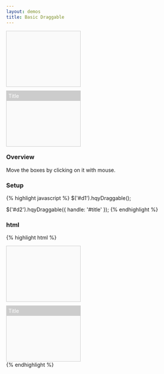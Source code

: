 ```yaml
---
layout: demos
title: Basic Draggable
---
```

<div style="height: 310px;">
	<div id="d1" style="width:200px;height:150px;background:#fafafa;border:1px solid #ccc"></div>
	<div id="d2" data-options="handle:'#title'" style="width:200px;height:150px;background:#fafafa;border:1px solid #ccc;margin-top:10px">
		<div id="title" style="padding:5px;background:#ccc;color:#fff">Title</div>
	</div>
</div>

<script type="text/javascript">
$('#d1').hqyDraggable();

$('#d2').hqyDraggable({
	handle: '#title'
});
</script>


### Overview

Move the boxes by clicking on it with mouse.

### Setup

{% highlight javascript %}
$('#d1').hqyDraggable();

$('#d2').hqyDraggable({
  handle: '#title'
});
{% endhighlight %}

### html

{% highlight html %}
<div id="d1" style="width:200px;height:150px;background:#fafafa;border:1px solid #ccc"></div>
<div id="d2" data-options="handle:'#title'" style="width:200px;height:150px;background:#fafafa;border:1px solid #ccc;margin-top:10px">
  <div id="title" style="padding:5px;background:#ccc;color:#fff">Title</div>
</div>
{% endhighlight %}
